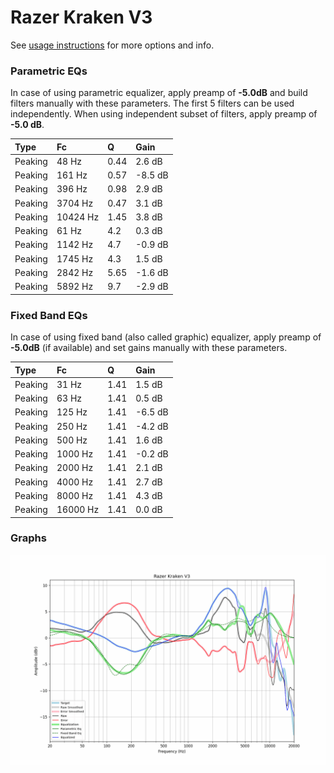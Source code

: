 # Razer Kraken V3
See [usage instructions](https://github.com/jaakkopasanen/AutoEq#usage) for more options and info.

### Parametric EQs
In case of using parametric equalizer, apply preamp of **-5.0dB** and build filters manually
with these parameters. The first 5 filters can be used independently.
When using independent subset of filters, apply preamp of **-5.0 dB**.

| Type    | Fc       |    Q | Gain    |
|:--------|:---------|:-----|:--------|
| Peaking | 48 Hz    | 0.44 | 2.6 dB  |
| Peaking | 161 Hz   | 0.57 | -8.5 dB |
| Peaking | 396 Hz   | 0.98 | 2.9 dB  |
| Peaking | 3704 Hz  | 0.47 | 3.1 dB  |
| Peaking | 10424 Hz | 1.45 | 3.8 dB  |
| Peaking | 61 Hz    | 4.2  | 0.3 dB  |
| Peaking | 1142 Hz  | 4.7  | -0.9 dB |
| Peaking | 1745 Hz  | 4.3  | 1.5 dB  |
| Peaking | 2842 Hz  | 5.65 | -1.6 dB |
| Peaking | 5892 Hz  | 9.7  | -2.9 dB |

### Fixed Band EQs
In case of using fixed band (also called graphic) equalizer, apply preamp of **-5.0dB**
(if available) and set gains manually with these parameters.

| Type    | Fc       |    Q | Gain    |
|:--------|:---------|:-----|:--------|
| Peaking | 31 Hz    | 1.41 | 1.5 dB  |
| Peaking | 63 Hz    | 1.41 | 0.5 dB  |
| Peaking | 125 Hz   | 1.41 | -6.5 dB |
| Peaking | 250 Hz   | 1.41 | -4.2 dB |
| Peaking | 500 Hz   | 1.41 | 1.6 dB  |
| Peaking | 1000 Hz  | 1.41 | -0.2 dB |
| Peaking | 2000 Hz  | 1.41 | 2.1 dB  |
| Peaking | 4000 Hz  | 1.41 | 2.7 dB  |
| Peaking | 8000 Hz  | 1.41 | 4.3 dB  |
| Peaking | 16000 Hz | 1.41 | 0.0 dB  |

### Graphs
![](./Razer%20Kraken%20V3.png)